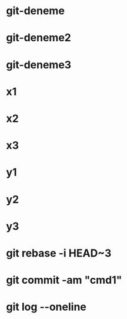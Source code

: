# git-deneme
# git-deneme2
# git-deneme3
# x1
# x2
# x3
# y1
# y2
# y3
# git rebase -i HEAD~3
# git commit -am "cmd1"
# git log --oneline